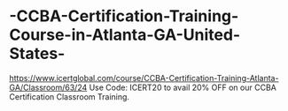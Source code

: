 # -CCBA-Certification-Training-Course-in-Atlanta-GA-United-States-
https://www.icertglobal.com/course/CCBA-Certification-Training-Atlanta-GA/Classroom/63/24   Use Code: ICERT20 to avail 20% OFF on our CCBA Certification Classroom Training.
